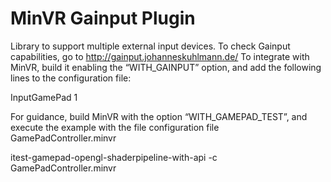 # MinVR Gainput Plugin

Library to support multiple external input devices. To check Gainput capabilities, go to http://gainput.johanneskuhlmann.de/
To integrate with MinVR, build it enabling the “WITH_GAINPUT” option, and  add the following lines to the configuration file:

<GainputPlugin pluginType="MinVR_Gainput"/>	


<GamePad inputdeviceType="VRGainputDevice">
      <TrackerName>InputGamePad</TrackerName>
      <GamePadControllers>1</GamePadControllers>
</GamePad>

For guidance, build MinVR with the option “WITH_GAMEPAD_TEST”, and execute the example with the file configuration file GamePadController.minvr

   
   itest-gamepad-opengl-shaderpipeline-with-api -c GamePadController.minvr

